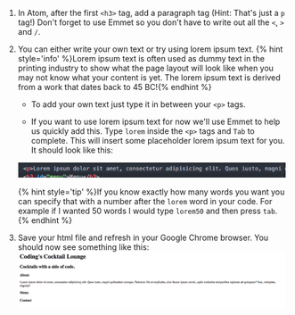 1. In Atom, after the first `<h3>` tag, add a paragraph tag (Hint: That's just a `p` tag!) Don't forget to use Emmet so you don't have to write out all the `<`, `>` and `/`.

2. You can either write your own text or try using lorem ipsum text. 
{% hint style='info' %}Lorem ipsum text is often used as dummy text in the printing industry to show what the page layout will look like when you may not know what your content is yet. The lorem ipsum text is derived from a work that dates back to 45 BC!{% endhint %}

    * To add your own text just type it in between your `<p>` tags.

    * If you want to use lorem ipsum text for now we'll use Emmet to help us quickly add this. Type `lorem` inside the `<p>` tags and `Tab` to complete.  This will insert some placeholder lorem ipsum text for you. It should look like this: 
    
    ![](images/lorem.png)
    
    {% hint style='tip' %}If you know exactly how many words you want you can specify that with a number after the `lorem` word in your code. For example if I wanted 50 words I would type `lorem50` and then press `tab`. {% endhint %} 

3. Save your html file and refresh in your Google Chrome browser. You should now see something like this: 
![](images/checkpointOne.png)